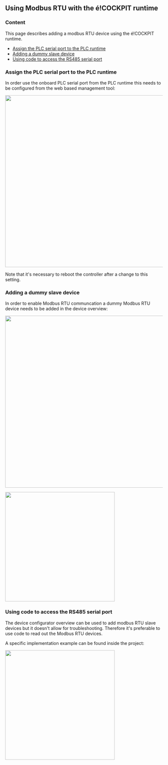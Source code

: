 ## Using Modbus RTU with the é!COCKPIT runtime

### __Content__
This page describes adding a modbus RTU device using the é!COCKPIT runtime.

- [Assign the PLC serial port to the PLC runtime](#Assign-the-PLC-serial-port-to-the-PLC-runtime)
- [Adding a dummy slave device](#Adding-a-slave-device)
- [Using code to access the RS485 serial port](#Using-code-to-access-the-RS485-serial-port)

### __Assign the PLC serial port to the PLC runtime__
In order use the onboard PLC serial port from the PLC runtime this needs to be configured from the web based management tool:

<img src="../_img/RS485_éCOCKPIT_WBM.png" width="550">

Note that it's necessary to reboot the controller after a change to this setting.

### __Adding a dummy slave device__
In order to enable Modbus RTU communcation a dummy Modbus RTU device needs to be added in the device overview:

<img src="../_img/RS485_éCOCKPIT_DummyDevice_1.png" width="550"> <br /> 

<img src="../_img/RS485_éCOCKPIT_DummyDevice_2.png" width="350">

### __Using code to access the RS485 serial port__
The device configurator overview can be used to add modbus RTU slave devices but it doesn't allow for troubleshooting. Therefore it's preferable to use code to read out the Modbus RTU devices.

A specific implementation example can be found inside the project:

<img src="../_img/RS485_éCOCKPIT_Codebase_1.png" width="350">



